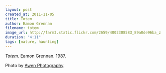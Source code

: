 ```yaml
---
layout: post
created_at: 2011-11-05
title: Totem
author: Eamon Grennan
filename: totem
image_url: http://farm3.static.flickr.com/2659/4002308583_89a0de96ba_z.jpg
duration: "4:11"
tags: [nature, haunting]
---
```


_Totem_.  Eamon Grennan.  1987.

Photo by [Awen Photography](http://www.awen-photography.com/).

